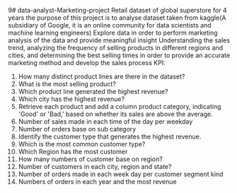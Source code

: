 9# data-analyst-Marketing-project
Retail dataset of global superstore for 4 years
the purpose of this project is to analyse dataset taken from kaggle(A subsidiary of Google, it is an online community for data scientists and machine learning engineers)
Explore data in order to perform marketing analysis of the data and provide meaningful insight Understanding the sales trend, analyzing the frequency of selling products in different regions and cities, and determining the best selling times in order to provide an accurate marketing method and develop the sales process
KPI:
1.	How many distinct product lines are there in the dataset?
2.	What is the most selling product?
3.	Which product line generated the highest revenue?
4.	Which city has the highest revenue?
5.	Retrieve each product and add a column product category, indicating 'Good' or 'Bad,' based on whether its sales are above the average.
6.	Number of sales made in each time of the day per weekday
7.	Number of orders base on sub category 
8.	Identify the customer type that generates the highest revenue.
9.	Which is the most common customer type?
10.	Which Region has the most customer 
11.	How many numbers of customer base on region? 
12.	Number of customers in each city, region and state?
13.	Number of orders made in each week day per customer segment kind
14.	Numbers of orders in each year and the most revenue 




